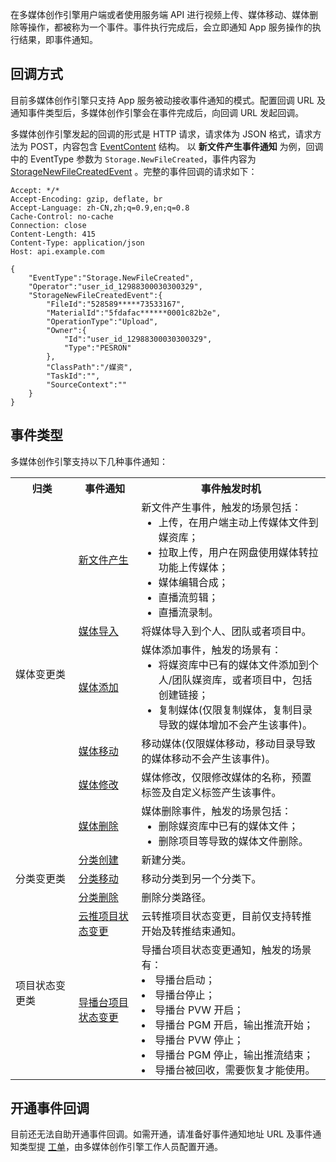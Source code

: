 在多媒体创作引擎用户端或者使用服务端 API 进行视频上传、媒体移动、媒体删除等操作，都被称为一个事件。事件执行完成后，会立即通知 App 服务操作的执行结果，即事件通知。

## 回调方式 [](id:p1)

目前多媒体创作引擎只支持 App 服务被动接收事件通知的模式。配置回调 URL 及通知事件类型后，多媒体创作引擎会在事件完成后，向回调 URL 发起回调。

多媒体创作引擎发起的回调的形式是 HTTP 请求，请求体为 JSON 格式，请求方法为 POST，内容包含 [EventContent](https://cloud.tencent.com/document/api/1156/40360#EventContent) 结构。
以 **新文件产生事件通知** 为例，回调中的 EventType 参数为 `Storage.NewFileCreated`，事件内容为 [StorageNewFileCreatedEvent](https://cloud.tencent.com/document/api/1156/40360#StorageNewFileCreatedEvent) 。完整的事件回调的请求如下：
```text
Accept: */*
Accept-Encoding: gzip, deflate, br
Accept-Language: zh-CN,zh;q=0.9,en;q=0.8
Cache-Control: no-cache
Connection: close
Content-Length: 415
Content-Type: application/json
Host: api.example.com

{
    "EventType":"Storage.NewFileCreated",
    "Operator":"user_id_12988300030300329",
    "StorageNewFileCreatedEvent":{
        "FileId":"528589*****73533167",
        "MaterialId":"5fdafac******0001c82b2e",
        "OperationType":"Upload",
        "Owner":{
            "Id":"user_id_12988300030300329",
            "Type":"PESRON"
        },
        "ClassPath":"/媒资",
        "TaskId":"",
        "SourceContext":""
    }
}

```

## 事件类型 [](id:p2)
多媒体创作引擎支持以下几种事件通知：

<table>
<tr><th style="width:20%">归类</th><th style="width:20%">事件通知</th><th>事件触发时机</th>
</tr><tr>
	<td rowspan=6>媒体变更类</td>
	<td><a href="">新文件产生</a></td>
	<td>新文件产生事件，触发的场景包括：<ul style="margin:0">
			<li>上传，在用户端主动上传媒体文件到媒资库；</li>
			<li> 拉取上传，用户在网盘使用媒体转拉功能上传媒体；</li>
			<li>媒体编辑合成；</li>
			<li>直播流剪辑；</li>
			<li>直播流录制。</li></ul></td>
<tr>
    <td><a href="">媒体导入</a></td>
    <td>将媒体导入到个人、团队或者项目中。</td>
</tr><tr>
<td><a href="">媒体添加</a></td>
<td>媒体添加事件，触发的场景有：<ul style="margin:0">
    <li>将媒资库中已有的媒体文件添加到个人/团队媒资库，或者项目中，包括创建链接；</li>
    <li>复制媒体(仅限复制媒体，复制目录导致的媒体增加不会产生该事件)。</li></ul></td>
</tr><tr>
    <td><a href="">媒体移动</a></td>
    <td>移动媒体(仅限媒体移动，移动目录导致的媒体移动不会产生该事件)。</td>
</tr><tr>
    <td><a href="">媒体修改</a></td>
    <td>媒体修改，仅限修改媒体的名称，预置标签及自定义标签产生该事件。</td>
</tr><tr>
    <td><a href="">媒体删除</a></td>
    <td>媒体删除事件，触发的场景包括：<ul style="margin:0">
    <li>删除媒资库中已有的媒体文件；</li>
    <li>删除项目等导致的媒体文件删除。</li></ul></td>
</tr>
<tr>
    <td rowspan=3>分类变更类</td>
    <td><a href="">分类创建</td>
    <td>新建分类。</td>
<tr>
    <td><a href="">分类移动</a></td>
    <td>移动分类到另一个分类下。</td>
</tr><tr>
    <td><a href="">分类删除</a></td>
    <td>删除分类路径。</td>
</tr>
<tr>
    <td rowspan=2>项目状态变更类</td>
    <td><a href="">云推项目状态变更</a></td>
    <td>云转推项目状态变更，目前仅支持转推开始及转推结束通知。</td>
<tr>
<td><a href="">导播台项目状态变更</a></td>
<td>导播台项目状态变更通知，触发的场景有：
    <li>导播台启动；</li>
    <li>导播台停止；</li>
    <li>导播台 PVW 开启；</li>
    <li>导播台 PGM 开启，输出推流开始；</li>
    <li>导播台 PVW 停止；</li>
    <li>导播台 PGM 停止，输出推流结束；</li>
    <li>导播台被回收，需要恢复才能使用。</li></ul></td>
</tr>
</table>

## 开通事件回调 [](id:p3)
目前还无法自助开通事件回调。如需开通，请准备好事件通知地址 URL 及事件通知类型提 [工单](https://console.cloud.tencent.com/workorder/category)，由多媒体创作引擎工作人员配置开通。
